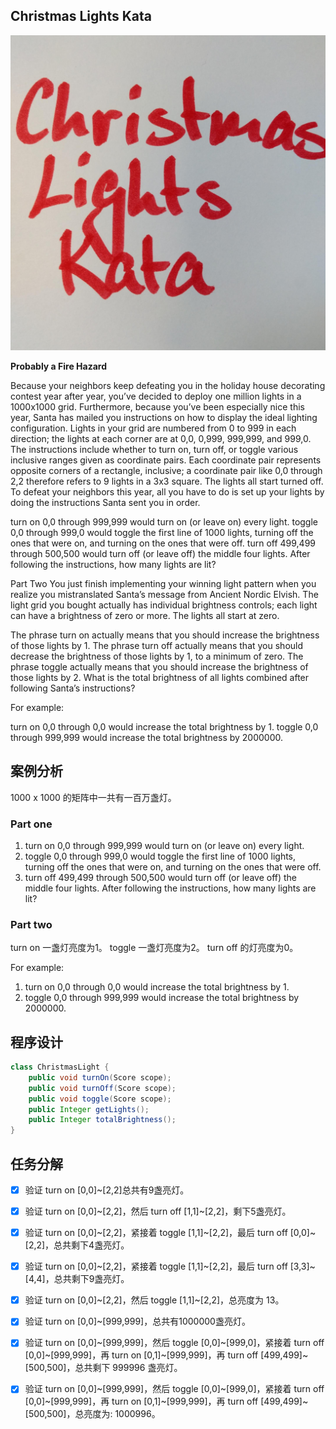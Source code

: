 ## Christmas Lights Kata

![Christmas Lights](./xmas_lights.jpg)

**Probably a Fire Hazard**

Because your neighbors keep defeating you in the holiday house decorating contest year after year, you’ve decided to deploy one million lights in a 1000x1000 grid. Furthermore, because you’ve been especially nice this year, Santa has mailed you instructions on how to display the ideal lighting configuration. Lights in your grid are numbered from 0 to 999 in each direction; the lights at each corner are at 0,0, 0,999, 999,999, and 999,0. The instructions include whether to turn on, turn off, or toggle various inclusive ranges given as coordinate pairs. Each coordinate pair represents opposite corners of a rectangle, inclusive; a coordinate pair like 0,0 through 2,2 therefore refers to 9 lights in a 3x3 square. The lights all start turned off. To defeat your neighbors this year, all you have to do is set up your lights by doing the instructions Santa sent you in order.

turn on 0,0 through 999,999 would turn on (or leave on) every light.
toggle 0,0 through 999,0 would toggle the first line of 1000 lights, turning off the ones that were on, and turning on the ones that were off.
turn off 499,499 through 500,500 would turn off (or leave off) the middle four lights.
After following the instructions, how many lights are lit?

Part Two
You just finish implementing your winning light pattern when you realize you mistranslated Santa’s message from Ancient Nordic Elvish. The light grid you bought actually has individual brightness controls; each light can have a brightness of zero or more. The lights all start at zero.

The phrase turn on actually means that you should increase the brightness of those lights by 1.
The phrase turn off actually means that you should decrease the brightness of those lights by 1, to a minimum of zero.
The phrase toggle actually means that you should increase the brightness of those lights by 2.
What is the total brightness of all lights combined after following Santa’s instructions?

For example:

turn on 0,0 through 0,0 would increase the total brightness by 1.
toggle 0,0 through 999,999 would increase the total brightness by 2000000.

## 案例分析

1000 x 1000 的矩阵中一共有一百万盏灯。

### Part one
1. turn on 0,0 through 999,999 would turn on (or leave on) every light.
2. toggle 0,0 through 999,0 would toggle the first line of 1000 lights, turning off the ones that were on, and turning on the ones that were off.
3. turn off 499,499 through 500,500 would turn off (or leave off) the middle four lights.
After following the instructions, how many lights are lit?

### Part two

turn on 一盏灯亮度为1。
toggle 一盏灯亮度为2。
turn off 的灯亮度为0。

For example:

1. turn on 0,0 through 0,0 would increase the total brightness by 1.
2. toggle 0,0 through 999,999 would increase the total brightness by 2000000.

## 程序设计
```java
class ChristmasLight {
    public void turnOn(Score scope);
    public void turnOff(Score scope);
    public void toggle(Score scope);
    public Integer getLights();
    public Integer totalBrightness();
}
```

## 任务分解
- [x] 验证 turn on [0,0]~[2,2]总共有9盏亮灯。
- [x] 验证 turn on [0,0]~[2,2]，然后 turn off [1,1]~[2,2]，剩下5盏亮灯。
- [x] 验证 turn on [0,0]~[2,2]，紧接着 toggle [1,1]~[2,2]，最后 turn off [0,0]~[2,2]，总共剩下4盏亮灯。
- [x] 验证 turn on [0,0]~[2,2]，紧接着 toggle [1,1]~[2,2]，最后 turn off [3,3]~[4,4]，总共剩下9盏亮灯。
- [x] 验证 turn on [0,0]~[2,2]，然后 toggle [1,1]~[2,2]，总亮度为 13。
- [x] 验证 turn on [0,0]~[999,999]，总共有1000000盏亮灯。
- [x] 验证 turn on [0,0]~[999,999]，然后 toggle [0,0]~[999,0]，紧接着 turn off [0,0]~[999,999]，再 turn on [0,1]~[999,999]，再 turn off [499,499]~[500,500]，总共剩下 999996 盏亮灯。
- [x] 验证 turn on [0,0]~[999,999]，然后 toggle [0,0]~[999,0]，紧接着 turn off [0,0]~[999,999]，再 turn on [0,1]~[999,999]，再 turn off [499,499]~[500,500]，总亮度为: 1000996。


